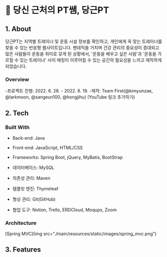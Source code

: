# 💪 당신 근처의 PT쌤, 당근PT

## 1. About
당근PT는 지역별 트레이너 및 운동 시설 정보를 확인하고, 개인에게 꼭 맞는 트레이너를 찾을 수 있는 반응형 웹사이트입니다. 팬데믹을 거치며 건강 관리의 중요성이 증대되고 많은 사람들이 운동을 취미로 갖게 된 상황에서, '운동을 배우고 싶은 사람'과 '운동을 가르칠 수 있는 트레이너' 사이 매칭이 이루어질 수 있는 공간의 필요성을 느끼고 제작하게 되었습니다. 
### Overview
-프로젝트 진행: 2022. 6. 28. - 2022. 8. 19.
-제작: Team First(@kimyunzae, @larkmoon, @sangeun100, @hongjihu)
(YouTube 링크 추가하기)


## 2. Tech
### Built With
- Back-end: Java
- Front-end: JavaScript, HTML/CSS
- Frameworks: Spring Boot, jQuery, MyBatis, BootStrap


- 데이터베이스: MySQL
- 의존성 관리: Maven
- 템플릿 엔진: Thymeleaf
- 형상 관리: Git(GitHub)
- 협업 도구: Notion, Trello, ERDCloud, Moqups, Zoom

### Architecture
[Spring MVC](img src="./main/resources/static/images/spring_mvc.png")

## 3. Features
### 



